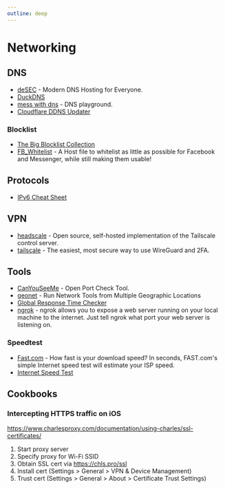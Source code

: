```yaml
---
outline: deep
---
```


# Networking

## DNS

- [deSEC](https://desec.io) - Modern DNS Hosting for Everyone.
- [DuckDNS](https://www.duckdns.org)
- [mess with dns](https://messwithdns.net/) - DNS playground.
- [Cloudflare DDNS Updater](https://github.com/K0p1-Git/cloudflare-ddns-updater/blob/main/cloudflare-template.sh)

### Blocklist

- [The Big Blocklist Collection](https://firebog.net)
- [FB_Whitelist](https://github.com/zlatco/FB_Whitelist) - A Host file to whitelist as little as possible for Facebook and Messenger, while still making them usable!

## Protocols

- [IPv6 Cheat Sheet](https://github.com/onemarcfifty/cheat-sheets/blob/main/networking/ipv6.md)

## VPN

- [headscale](https://headscale.net/) - Open source, self-hosted implementation of the Tailscale control server.
- [tailscale](https://tailscale.com/download/linux) - The easiest, most secure way to use WireGuard and 2FA.

## Tools

- [CanYouSeeMe](https://canyouseeme.org) - Open Port Check Tool.
- [geonet](https://geonet.shodan.io/) - Run Network Tools from Multiple Geographic Locations
- [Global Response Time Checker](https://checker.ddosify.com/)
- [ngrok](https://ngrok.com/) - ngrok allows you to expose a web server running on your local machine to the internet. Just tell ngrok what port your web server is listening on.

### Speedtest

- [Fast.com](https://fast.com/) - How fast is your download speed? In seconds, FAST.com's simple Internet speed test will estimate your ISP speed.
- [Internet Speed Test](https://speed.cloudflare.com/)

## Cookbooks

### Intercepting HTTPS traffic on iOS

<https://www.charlesproxy.com/documentation/using-charles/ssl-certificates/>

1. Start proxy server
2. Specify proxy for Wi-Fi SSID
3. Obtain SSL cert via <https://chls.pro/ssl>
4. Install cert (Settings > General > VPN & Device Management)
5. Trust cert (Settings > General > About > Certificate Trust Settings)
